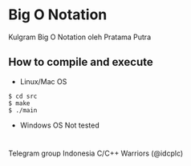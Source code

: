 # Big O Notation

Kulgram Big O Notation oleh Pratama Putra

## How to compile and execute
* Linux/Mac OS
```
$ cd src
$ make
$ ./main
```

* Windows OS
Not tested

#

Telegram group
Indonesia C/C++ Warriors (@idcplc)